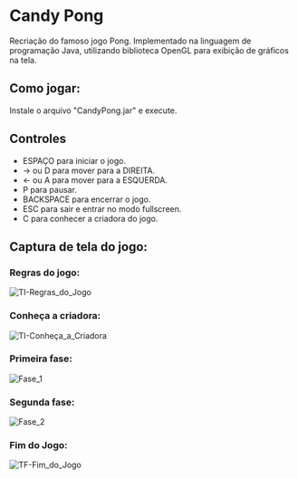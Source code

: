 # Candy Pong
Recriação do famoso jogo Pong. Implementado na linguagem de programação Java, utilizando biblioteca OpenGL para exibição de gráficos na tela.

## Como jogar:
Instale o arquivo "CandyPong.jar" e execute.

## Controles
* ESPAÇO para iniciar o jogo.
* -> ou D para mover para a DIREITA.
* <- ou A para mover para a ESQUERDA.
* P para pausar.
* BACKSPACE para encerrar o jogo.
* ESC para sair e entrar no modo fullscreen.
* C para conhecer a criadora do jogo.

## Captura de tela do jogo:
### Regras do jogo:
![TI-Regras_do_Jogo](https://github.com/NayaneMazaro/Candy-Pong/assets/90645768/157255ac-7408-46c4-b754-d70d2cc6aa12)

### Conheça a criadora:
![TI-Conheça_a_Criadora](https://github.com/NayaneMazaro/Candy-Pong/assets/90645768/c7bebcac-0b9e-4e1d-9d0e-c18d72344143)

### Primeira fase:
![Fase_1](https://github.com/NayaneMazaro/Candy-Pong/assets/90645768/cd9e3efe-6caa-46c7-ab22-1c43b948001c)

### Segunda fase:
![Fase_2](https://github.com/NayaneMazaro/Candy-Pong/assets/90645768/be057dac-86ed-49f9-9ff6-f89f3bb2d083)

### Fim do Jogo:
![TF-Fim_do_Jogo](https://github.com/NayaneMazaro/Candy-Pong/assets/90645768/c03124ba-02f4-40f3-a40e-4126c82ffdf4)
